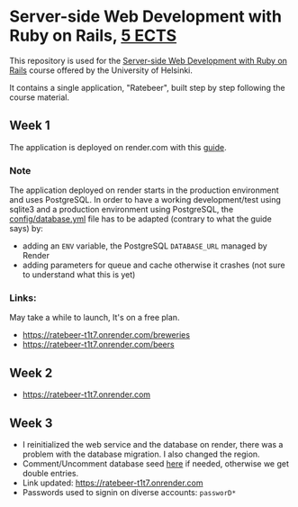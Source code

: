 # Server-side Web Development with Ruby on Rails, [5 ECTS](https://studies.helsinki.fi/courses/course-implementation/otm-7c59477c-a0f6-47ce-9de0-1bc6669a2523/TKT21003)

This repository is used for the [Server-side Web Development with Ruby on Rails](https://github.com/mluukkai/WebPalvelinohjelmointi2023/tree/main?tab=readme-ov-file) course offered by the University of Helsinki.

It contains a single application, "Ratebeer", built step by step following the course material.

## Week 1
The application is deployed on render.com with this [guide](https://render.com/docs/deploy-rails#use-renderyaml-to-deploy).

### Note
The application deployed on render starts in the production environment and uses PostgreSQL. In order to have a working development/test using sqlite3 and a production environment using PostgreSQL, the [config/database.yml](/config/database.yml) file has to be adapted (contrary to what the guide says) by:
  - adding an `ENV` variable, the PostgreSQL `DATABASE_URL` managed by Render
  - adding parameters for queue and cache otherwise it crashes (not sure to understand what this is yet)

### Links:
May take a while to launch, It's on a free plan.
- https://ratebeer-t1t7.onrender.com/breweries
- https://ratebeer-t1t7.onrender.com/beers

## Week 2
- https://ratebeer-t1t7.onrender.com

## Week 3
- I reinitialized the web service and the database on render, there was a problem with the database migration. I also changed the region.
- Comment/Uncomment database seed [here](/bin/render-build.sh) if needed, otherwise we get double entries.
- Link updated: https://ratebeer-t1t7.onrender.com
- Passwords used to signin on diverse accounts: `passworD*`